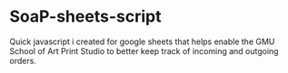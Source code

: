 # SoaP-sheets-script
Quick javascript i created for google sheets that helps enable the GMU School of Art Print Studio to better keep track of incoming and outgoing orders.
